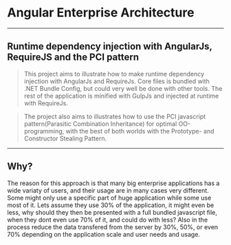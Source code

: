 # Angular Enterprise Architecture
---
## Runtime dependency injection with AngularJs, RequireJS and the PCI pattern

> This project aims to illustrate how to make runtime dependency injection with AngularJs and RequireJs. Core files is bundled with .NET Bundle Config, but could very well be done with other tools. The rest of the application is minified with GulpJs and injected at runtime with RequireJs.

> The project also aims to illustrates how to use the PCI javascript pattern(Parasitic Combination Inheritance) for optimal OO-programming, with the best of both worlds with the Prototype- and Constructor Stealing Pattern.

---
## Why?
The reason for this approach is that many big enterprise applications has a wide variaty of users, and their usage are in many cases very different. Some might only use a specific part of huge application while some use most of it. Lets assume they use 30% of the application, it might even be less, why should they then be presented with a full bundled javascript file, when they dont even use 70% of it, and could do with less? Also in the process reduce the data transfered from the server by 30%, 50%, or even 70% depending on the application scale and user needs and usage. 